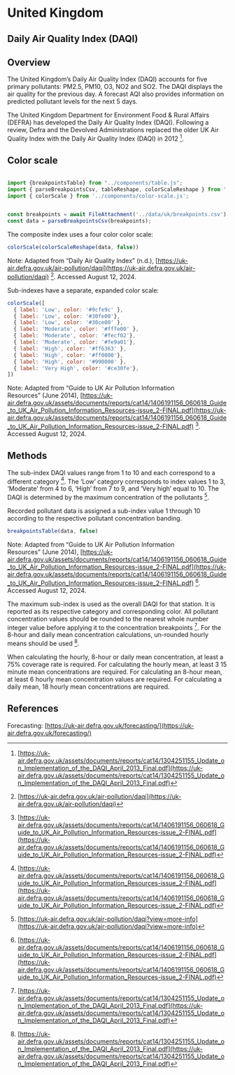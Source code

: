 # United Kingdom

## Daily Air Quality Index (DAQI)

## Overview

The United Kingdom’s Daily Air Quality Index (DAQI) accounts for five primary pollutants: PM2.5, PM10, O3, NO2 and SO2. The DAQI displays the air quality for the previous day. A forecast AQI also provides information on predicted pollutant levels for the next 5 days.

The United Kingdom Department for Environment Food & Rural Affairs (DEFRA) has developed the Daily Air Quality Index (DAQI). Following a review, Defra and the Devolved Administrations replaced the older UK Air Quality Index with the Daily Air Quality Index (DAQI) in 2012 [^3].

## Color scale

```js

import {breakpointsTable} from "../components/table.js";
import { parseBreakpointsCsv, tableReshape, colorScaleReshape } from '../utils/utils.js';
import { colorScale } from '../components/color-scale.js';

```

```js

const breakpoints = await FileAttachment('../data/uk/breakpoints.csv').text();
const data = parseBreakpointsCsv(breakpoints);

```

The composite index uses a four color color scale:

```js
colorScale(colorScaleReshape(data, false))
```

Note: Adapted from “Daily Air Quality Index” (n.d.), [https://uk-air.defra.gov.uk/air-pollution/daqi](https://uk-air.defra.gov.uk/air-pollution/daqi)  [^4]. Accessed August 12, 2024.

Sub-indexes have a separate, expanded color scale:

```js  
colorScale([  
  { label: 'Low', color: '#9cfe9c' },  
  { label: 'Low', color: '#30fe00'},  
  { label: 'Low', color: '#30ce00' },  
  { label: 'Moderate', color: '#fffe00' },  
  { label: 'Moderate', color: '#fecf02'},  
  { label: 'Moderate', color: '#fe9a01'},  
  { label: 'High', color: '#ff6363' },  
  { label: 'High', color: '#ff0000'},  
  { label: 'High', color: '#990000' },  
  { label: 'Very High', color: '#ce30fe'},  
])  
```  

Note: Adapted from “Guide to UK Air Pollution Information  
Resources” (June 2014), [https://uk-air.defra.gov.uk/assets/documents/reports/cat14/1406191156_060618_Guide_to_UK_Air_Pollution_Information_Resources-issue_2-FINAL.pdf](https://uk-air.defra.gov.uk/assets/documents/reports/cat14/1406191156_060618_Guide_to_UK_Air_Pollution_Information_Resources-issue_2-FINAL.pdf) [^1]. Accessed August 12, 2024.

## Methods

The sub-index DAQI values range from 1 to 10 and each correspond to a different category [^1]. The ‘Low’ category corresponds to index values 1 to 3, ‘Moderate’ from 4 to 6, ‘High’ from 7 to 9, and ‘Very high’ equal to 10. The DAQI is determined by the maximum concentration of the pollutants [^2].

Recorded pollutant data is assigned a sub-index value 1 through 10 according to the respective pollutant concentration banding.

```js
breakpointsTable(data, false)
```

Note: Adapted from “Guide to UK Air Pollution Information  
Resources” (June 2014), [https://uk-air.defra.gov.uk/assets/documents/reports/cat14/1406191156_060618_Guide_to_UK_Air_Pollution_Information_Resources-issue_2-FINAL.pdf](https://uk-air.defra.gov.uk/assets/documents/reports/cat14/1406191156_060618_Guide_to_UK_Air_Pollution_Information_Resources-issue_2-FINAL.pdf) [^1]. Accessed August 12, 2024.

The maximum sub-index is used as the overall DAQI for that station. It is reported as its respective category and corresponding color. All pollutant concentration values should be rounded to the nearest whole number integer value before applying it to the concentration breakpoints [^3]. For the 8-hour and daily mean concentration calculations, un-rounded hourly means should be used [^3].

When calculating the hourly, 8-hour or daily mean concentration, at least a 75% coverage rate is required. For calculating the hourly mean, at least 3 15 minute mean concentrations are required. For calculating an 8-hour mean, at least 6 hourly mean concentration values are required. For calculating a daily mean, 18 hourly mean concentrations are required.

## References

Forecasting: [https://uk-air.defra.gov.uk/forecasting/](https://uk-air.defra.gov.uk/forecasting/)

[^1]: [https://uk-air.defra.gov.uk/assets/documents/reports/cat14/1406191156_060618_Guide_to_UK_Air_Pollution_Information_Resources-issue_2-FINAL.pdf](https://uk-air.defra.gov.uk/assets/documents/reports/cat14/1406191156_060618_Guide_to_UK_Air_Pollution_Information_Resources-issue_2-FINAL.pdf)

[^2]: [https://uk-air.defra.gov.uk/air-pollution/daqi?view=more-info](https://uk-air.defra.gov.uk/air-pollution/daqi?view=more-info)

[^3]: [https://uk-air.defra.gov.uk/assets/documents/reports/cat14/1304251155_Update_on_Implementation_of_the_DAQI_April_2013_Final.pdf](https://uk-air.defra.gov.uk/assets/documents/reports/cat14/1304251155_Update_on_Implementation_of_the_DAQI_April_2013_Final.pdf)  

[^4]: [https://uk-air.defra.gov.uk/air-pollution/daqi](https://uk-air.defra.gov.uk/air-pollution/daqi)
